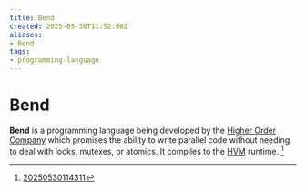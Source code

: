 ```yaml
---
title: Bend
created: 2025-05-30T11:52:06Z
aliases:
- Bend
tags:
- programming-language
---
```


# Bend

**Bend** is a programming language being developed by the [Higher Order Company](higher-order-company.md) which promises the ability to write parallel code without needing to deal with locks, mutexes, or atomics. It compiles to the [HVM](hvm.md) runtime. [^1]

[^1]: [20250530114311](20250530114311.md)

